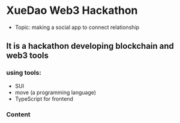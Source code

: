 # XueDao Web3 Hackathon 
- Topic: making a social app to connect relationship

## It is a hackathon developing blockchain and web3 tools 
### using tools: 
- SUI 
- move (a programming language) 
- TypeScript for frontend 

### Content
